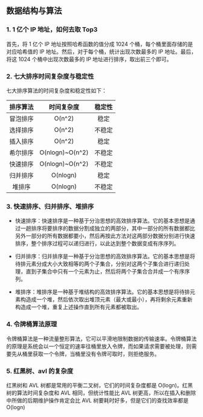## 数据结构与算法

### 1. 1 亿个 IP 地址，如何去取 Top3

首先，将 1 亿个 IP 地址按照哈希函数的值分成 1024 个桶，每个桶里面存储的是对应哈希值的 IP 地址。然后，对于每个桶，统计出现次数最多的 IP 地址。最后，将这 1024 个桶中出现次数最多的 IP 地址进行排序，取出前三个即可。

### 2. 七大排序时间复杂度与稳定性

七大排序算法的时间复杂度和稳定性如下：

| 排序算法 |   时间复杂度    | 稳定性 |
| :------: | :-------------: | :----: |
| 冒泡排序 |     O(n^2)      |  稳定  |
| 选择排序 |     O(n^2)      | 不稳定 |
| 插入排序 |     O(n^2)      |  稳定  |
| 希尔排序 | O(nlogn)~O(n^2) | 不稳定 |
| 快速排序 | O(nlogn)~O(n^2) | 不稳定 |
| 归并排序 |    O(nlogn)     |  稳定  |
|  堆排序  |    O(nlogn)     | 不稳定 |

### 3. 快速排序、归并排序、堆排序

- 快速排序：快速排序是一种基于分治思想的高效排序算法。它的基本思想是通过一趟排序将要排序的数据分割成独立的两部分，其中一部分的所有数据都比另外一部分的所有数据都要小，然后再按此方法对这两部分数据分别进行快速排序，整个排序过程可以递归进行，以此达到整个数据变成有序序列。

- 归并排序：归并排序是一种基于分治思想的高效排序算法。它的基本思想是将待排元素分成大小大致相等的两个子集合，分别对这两个子集合进行递归处理，直到子集合中只有一个元素为止，然后将两个子集合合并成一个有序序列。

- 堆排序：堆排序是一种基于堆结构的高效排序算法。它的基本思想是将待排元素构造成一个堆，然后依次取出堆顶元素（最大或最小），再将剩余元素重新构造成一个堆，重复上述操作直到所有元素都被取出。

### 4. 令牌桶算法原理

令牌桶算法是一种流量整形算法，它可以平滑地限制数据的传输速率。令牌桶算法的原理是系统会以一个恒定的速率往桶里放入令牌，而如果请求需要被处理，则需要先从桶里获取一个令牌，当桶里没有令牌可取时，则拒绝服务。

### 5. 红黑树、avl 的复杂度

红黑树和 AVL 树都是常用的平衡二叉树，它们的时间复杂度都是 O(logn)。红黑树的算法时间复杂度和 AVL 相同，但统计性能比 AVL 树更高，所以在插入和删除中所做的后期维护操作肯定会比 AVL 树要耗时好多，但是它们的查找效率都是 O(logn)
